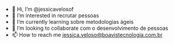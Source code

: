 - 👋 Hi, I’m @jessicavelosof
- 👀 I’m interested in  recrutar pessoas
- 🌱 I’m currently learning  sobre metodologias ágeis
- 💞️ I’m looking to collaborate com o desenvolvimento de pessoas
- 📫 How to reach me  jessica.veloso@boavistecnologia.com.br

<!---
jessicavelosof/jessicavelosof is a ✨ special ✨ repository because its `README.md` (this file) appears on your GitHub profile.
You can click the Preview link to take a look at your changes.
--->
